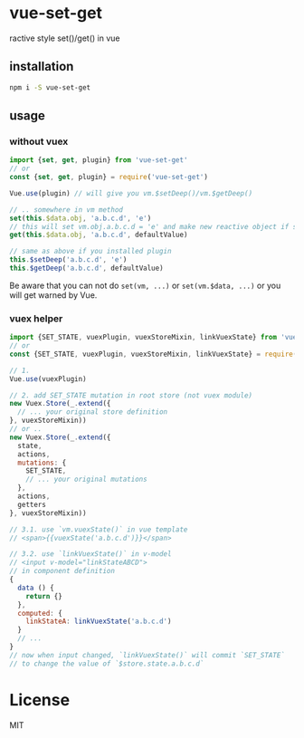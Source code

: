# vue-set-get
ractive style set()/get() in vue

## installation

```bash
npm i -S vue-set-get
```

## usage

### without vuex
```javascript
import {set, get, plugin} from 'vue-set-get'
// or
const {set, get, plugin} = require('vue-set-get')

Vue.use(plugin) // will give you vm.$setDeep()/vm.$getDeep()

// .. somewhere in vm method
set(this.$data.obj, 'a.b.c.d', 'e')
// this will set vm.obj.a.b.c.d = 'e' and make new reactive object if some path is undefined
get(this.$data.obj, 'a.b.c.d', defaultValue)

// same as above if you installed plugin
this.$setDeep('a.b.c.d', 'e')
this.$getDeep('a.b.c.d', defaultValue)
```
Be aware that you can not do `set(vm, ...)` or `set(vm.$data, ...)` or you will get warned by Vue.

### vuex helper
```javascript
import {SET_STATE, vuexPlugin, vuexStoreMixin, linkVuexState} from 'vue-set-get'
// or
const {SET_STATE, vuexPlugin, vuexStoreMixin, linkVuexState} = require('vue-set-get')

// 1.
Vue.use(vuexPlugin)

// 2. add SET_STATE mutation in root store (not vuex module)
new Vuex.Store(_.extend({
  // ... your original store definition
}, vuexStoreMixin))
// or ..
new Vuex.Store(_.extend({
  state,
  actions,
  mutations: {
    SET_STATE,
    // ... your original mutations
  },
  actions,
  getters
}, vuexStoreMixin))

// 3.1. use `vm.vuexState()` in vue template
// <span>{{vuexState('a.b.c.d')}}</span>

// 3.2. use `linkVuexState()` in v-model
// <input v-model="linkStateABCD">
// in component definition
{
  data () {
    return {}
  },
  computed: {
    linkStateA: linkVuexState('a.b.c.d')
  }
  // ...
}
// now when input changed, `linkVuexState()` will commit `SET_STATE`
// to change the value of `$store.state.a.b.c.d`
```


# License
MIT
